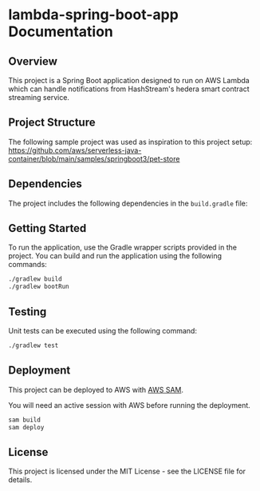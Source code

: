 # lambda-spring-boot-app Documentation

## Overview

This project is a Spring Boot application designed to run on AWS Lambda which can handle notifications from HashStream's hedera smart contract streaming service.

## Project Structure

The following sample project was used as inspiration to this project setup: <https://github.com/aws/serverless-java-container/blob/main/samples/springboot3/pet-store>


## Dependencies

The project includes the following dependencies in the `build.gradle` file:

## Getting Started

To run the application, use the Gradle wrapper scripts provided in the project. You can build and run the application using the following commands:

```bash
./gradlew build
./gradlew bootRun
```

## Testing

Unit tests can be executed using the following command:

```bash
./gradlew test
```

## Deployment

This project can be deployed to AWS with [AWS SAM](https://docs.aws.amazon.com/serverless-application-model/latest/developerguide/install-sam-cli.html).

You will need an active session with AWS before running the deployment.

```bash
sam build
sam deploy
```

## License

This project is licensed under the MIT License - see the LICENSE file for details.
